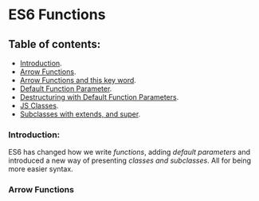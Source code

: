 # ES6 Functions

## Table of contents:
- [Introduction]().
- [Arrow Functions]().
- [Arrow Functions and this key word]().
- [Default Function Parameter]().
- [Destructuring with Default Function Parameters]().
- [JS Classes]().
- [Subclasses with extends, and super]().

### Introduction:

ES6 has changed how we write _*functions*_, adding _*default parameters*_ and introduced a new way of presenting _*classes and subclasses*_. All for being more easier syntax.


### Arrow Functions
